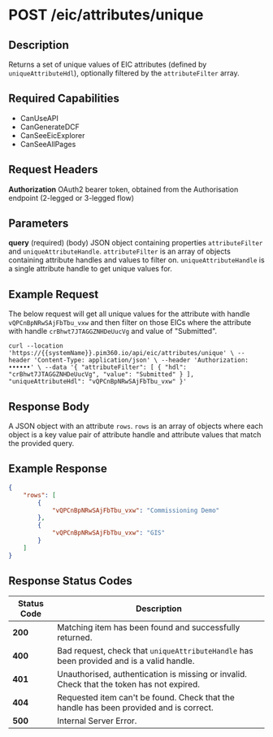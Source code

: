 # POST /eic/attributes/unique

## Description
Returns a set of unique values of EIC attributes (defined by `uniqueAttributeHdl`), optionally filtered by the `attributeFilter` array.

## Required Capabilities
* CanUseAPI
* CanGenerateDCF
* CanSeeEicExplorer
* CanSeeAllPages

## Request Headers

**Authorization** OAuth2 bearer token, obtained from the Authorisation endpoint (2-legged or 3-legged flow)

## Parameters
**query** (required) (body) JSON object containing properties `attributeFilter` and `uniqueAttributeHandle`. `attributeFilter` is an array of objects containing attribute handles and values to filter on. `uniqueAttributeHandle` is a single attribute handle to get unique values for.


## Example Request
The below request will get all unique values for the attribute with handle `vQPCnBpNRwSAjFbTbu_vxw` and then filter on those EICs where the attribute with handle `crBhwt7JTAGGZNHDeUucVg` and value of "Submitted".

`
curl --location 'https://{{systemName}}.pim360.io/api/eic/attributes/unique' \
--header 'Content-Type: application/json' \
--header 'Authorization: ••••••' \
--data '{
    "attributeFilter": [
        {
            "hdl": "crBhwt7JTAGGZNHDeUucVg",
            "value": "Submitted"
        }
    ],
    "uniqueAttributeHdl": "vQPCnBpNRwSAjFbTbu_vxw"
}'
`

## Response Body
A JSON object with an attribute `rows`. `rows` is an array of objects where each object is a key value pair of attribute handle and attribute values that match the provided query.

## Example Response
```JSON
{
    "rows": [
        {
            "vQPCnBpNRwSAjFbTbu_vxw": "Commissioning Demo"
        },
        {
            "vQPCnBpNRwSAjFbTbu_vxw": "GIS"
        }
    ]
}
```

## Response Status Codes
| Status Code | Description |
| -------- | ------- |
|**200** |Matching item has been found and successfully returned.|
|**400** |Bad request, check that `uniqueAttributeHandle` has been provided and is a valid handle.|
|**401** |Unauthorised, authentication is missing or invalid. Check that the token has not expired.|
|**404** |Requested item can't be found. Check that the handle has been provided and is correct.|
|**500** |Internal Server Error.|


